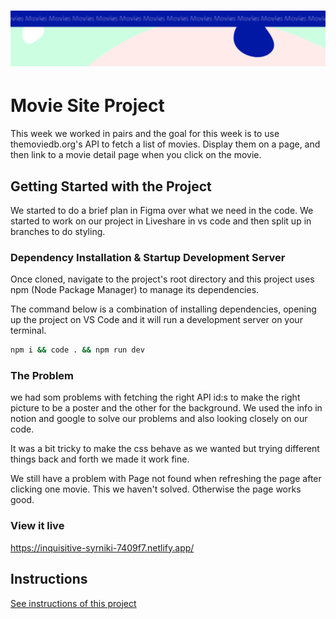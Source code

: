 <h1 align="center">
  <a href="">
    <img src="/src/assets/movies.svg" alt="Project Banner Image">
  </a>
</h1>

# Movie Site Project

This week we worked in pairs and the goal for this week is to use themoviedb.org's API to fetch a list of movies.
Display them on a page, and then link to a movie detail page when you click on the movie.

## Getting Started with the Project

We started to do a brief plan in Figma over what we need in the code.
We started to work on our project in Liveshare in vs code and then split up in branches to do styling.

### Dependency Installation & Startup Development Server

Once cloned, navigate to the project's root directory and this project uses npm (Node Package Manager) to manage its dependencies.

The command below is a combination of installing dependencies, opening up the project on VS Code and it will run a development server on your terminal.

```bash
npm i && code . && npm run dev
```

### The Problem

we had som problems with fetching the right API id:s to make the right picture to be a poster and the other for the background.
We used the info in notion and google to solve our problems and also looking closely on our code.

It was a bit tricky to make the css behave as we wanted but trying different things back and forth we made it work fine.

We still have a problem with Page not found when refreshing the page after clicking one movie. This we haven't solved.
Otherwise the page works good.

### View it live

https://inquisitive-syrniki-7409f7.netlify.app/

## Instructions

<a href="instructions.md">
   See instructions of this project
  </a>

